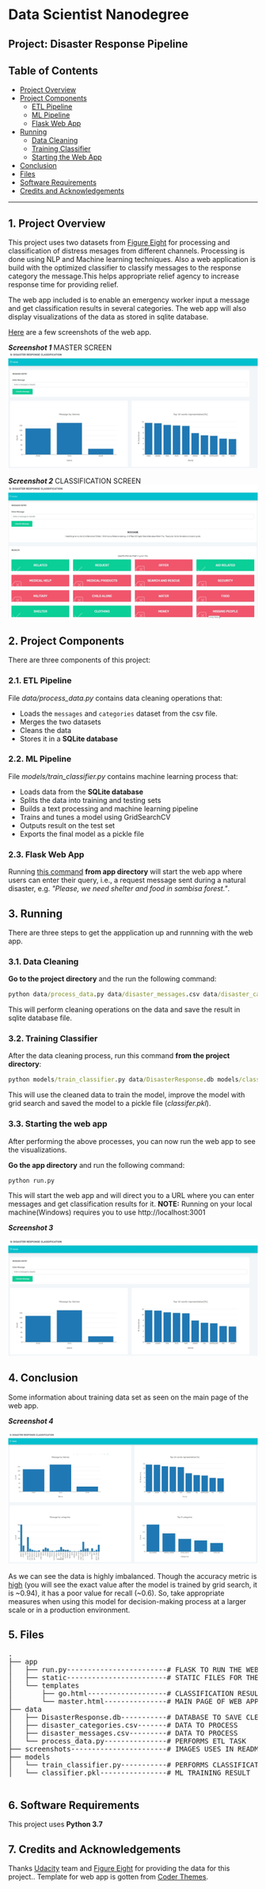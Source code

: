 

# Data Scientist Nanodegree

## Project: Disaster Response Pipeline

## Table of Contents

- [Project Overview](#overview)
- [Project Components](#components)
  - [ETL Pipeline](#etl_pipeline)
  - [ML Pipeline](#ml_pipeline)
  - [Flask Web App](#flask)
- [Running](#run)
  - [Data Cleaning](#cleaning)
  - [Training Classifier](#training)
  - [Starting the Web App](#starting)
- [Conclusion](#conclusion)
- [Files](#files)
- [Software Requirements](#sw)
- [Credits and Acknowledgements](#credits)

***

<a id='overview'></a>

## 1. Project Overview
This project uses two datasets from <a href="https://www.figure-eight.com/" target="_blank"> Figure Eight</a> for processing and classification of distress mesages from different channels. Processing is done using NLP and Machine learning techniques. Also a web application is build with the optimized classifier to classify messages to the response category the message.This helps appropriate relief agency to increase response time for providing relief.

The web app included is to enable an emergency worker input a message and get classification results in several categories. The web app will also display visualizations of the data as stored in sqlite database.

[Here](#eg) are a few screenshots of the web app.

**_Screenshot 1_**
MASTER SCREEN
![master](screenshots/home.JPG)


**_Screenshot 2_**
CLASSIFICATION SCREEN
![results](screenshots/classification.JPG)


<a id='components'></a>

## 2. Project Components

There are three components of this project:

<a id='etl_pipeline'></a>

### 2.1. ETL Pipeline

File _data/process_data.py_ contains data cleaning operations that:

- Loads the `messages` and `categories` dataset from the csv file.
- Merges the two datasets
- Cleans the data
- Stores it in a **SQLite database**

<a id='ml_pipeline'></a>

### 2.2. ML Pipeline

File _models/train_classifier.py_ contains machine learning process that:

- Loads data from the **SQLite database**
- Splits the data into training and testing sets
- Builds a text processing and machine learning pipeline
- Trains and tunes a model using GridSearchCV
- Outputs result on the test set
- Exports the final model as a pickle file

<a id='flask'></a>

### 2.3. Flask Web App

<a id='eg'></a>

Running [this command](#com) **from app directory** will start the web app where users can enter their query, i.e., a request message sent during a natural disaster, e.g. _"Please, we need shelter and food in sambisa forest."_.


<a id='run'></a>
## 3. Running

There are three steps to get the appplication up and runnning with the web app.

<a id='cleaning'></a>

### 3.1. Data Cleaning

**Go to the project directory** and the run the following command:

```bat
python data/process_data.py data/disaster_messages.csv data/disaster_categories.csv data/DisasterResponse.db
```

This will perform cleaning operations on the data and save the result in sqlite database file.


<a id='training'></a>

### 3.2. Training Classifier

After the data cleaning process, run this command **from the project directory**:

```bat
python models/train_classifier.py data/DisasterResponse.db models/classifier.pkl
```

This will use the cleaned data to train the model, improve the model with grid search and saved the model to a pickle file (_classifer.pkl_).


<a id='starting'></a>

### 3.3. Starting the web app

After performing the above processes, you can now run the web app to see the visualizations.

**Go the app directory** and run the following command:

<a id='com'></a>

```bat
python run.py
```

This will start the web app and will direct you to a URL where you can enter messages and get classification results for it.
**NOTE:** Running on your local machine(Windows) requires you to use http://localhost:3001

**_Screenshot 3_**

![web_app](screenshots/home.JPG)

<a id='conclusion'></a>

## 4. Conclusion

Some information about training data set as seen on the main page of the web app.

**_Screenshot 4_**

![data](screenshots/datavisualizations.JPG)

As we can see the data is highly imbalanced. Though the accuracy metric is [high](#acc) (you will see the exact value after the model is trained by grid search, it is ~0.94), it has a poor value for recall (~0.6). So, take appropriate measures when using this model for decision-making process at a larger scale or in a production environment.

<a id='files'></a>

## 5. Files

<pre>
.
├── app
│   ├── run.py------------------------# FLASK TO RUN THE WEB APP
│   ├── static------------------------# STATIC FILES FOR THE WEB APP
│   └── templates
│       ├── go.html-------------------# CLASSIFICATION RESULT PAGE OF WEB APP
│       └── master.html---------------# MAIN PAGE OF WEB APP
├── data
│   ├── DisasterResponse.db-----------# DATABASE TO SAVE CLEANED DATA
│   ├── disaster_categories.csv-------# DATA TO PROCESS
│   ├── disaster_messages.csv---------# DATA TO PROCESS
│   └── process_data.py---------------# PERFORMS ETL TASK
├── screenshots-----------------------# IMAGES USES IN README FROM THE WEB APP
├── models
│   └── train_classifier.py-----------# PERFORMS CLASSIFICATION TASK
│   └── classifier.pkl----------------# ML TRAINING RESULT 

</pre>

<a id='sw'></a>

## 6. Software Requirements

This project uses **Python 3.7**

<a id='credits'></a>

## 7. Credits and Acknowledgements

Thanks <a href="https://www.udacity.com" target="_blank">Udacity</a> team and <a href="https://www.figure-eight.com/" target="_blank"> Figure Eight</a> for providing the data for this project.. 
Template for web app is gotten from <a href="https://coderthemes.com" target="_blank">Coder Themes</a>.

